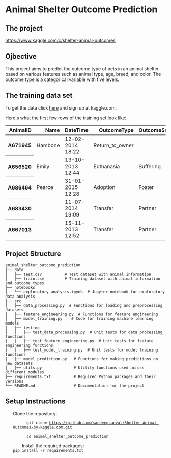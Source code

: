 <h1>Animal Shelter Outcome Prediction</h1>
<h2>The project</h2>
<a href="https://www.kaggle.com/c/shelter-animal-outcomes">https://www.kaggle.com/c/shelter-animal-outcomes</a>

<h2>Ojbective</h2>
This project aims to predict the outcome type of pets in an animal shelter based on various features such as animal type, age, breed, and color. The outcome type is a categorical variable with five levels.

<h2>The training data set</h2>
To get the data click <a href="https://www.kaggle.com/c/shelter-animal-outcomes/data">here</a> and sign up at kaggle.com.

<p>Here's what the first few rows of the training set look like:</p>
<table class="table">
  <thead>
    <tr style="text-align: right;">
      <th>AnimalID</th>
      <th>Name</th>
      <th>DateTime</th>
      <th>OutcomeType</th>
      <th>OutcomeSubtype</th>
      <th>AnimalType</th>
      <th>SexuponOutcome</th>
      <th>AgeuponOutcome</th>
      <th>Breed</th>
      <th>Color</th>
    </tr>
  </thead>
  <tbody>
    <tr>
      <th>A671945</th>
      <td>Hambone</td>
      <td>12-02-2014 18:22</td>
      <td>Return_to_owner</td>
      <td></td>
      <td>Dog</td>
      <td>Neutered Male</td>
      <td>1 year</td>
      <td>Shetland Sheepdog Mix</td>
      <td>Brown/White</td>
    </tr>
    <tr>
      <th>A656520</th>
      <td>Emily</td>
      <td>13-10-2013 12:44</td>
      <td>Euthanasia</td>
      <td>Suffering</td>
      <td>Cat</td>
      <td>Spayed Female</td>
      <td>1 year</td>
      <td>Domestic Shorthair Mix</td>
      <td>Cream Tabby</td>
    </tr>
    <tr>
      <th>A686464</th>
      <td>Pearce</td>
      <td>31-01-2015 12:28</td>
      <td>Adoption</td>
      <td>Foster</td>
      <td>Dog</td>
      <td>Neutered Male</td>
      <td>2 years</td>
      <td>Pit Bull Mix</td>
      <td>Blue/White</td>
    </tr>
    <tr>
      <th>A683430</th>
      <td></td>
      <td>11-07-2014 19:09</td>
      <td>Transfer</td>
      <td>Partner</td>
      <td>Cat</td>
      <td>Intact Male</td>
      <td>3 weeks</td>
      <td>Domestic Shorthair Mix</td>
      <td>Blue Cream</td>
    </tr>
    <tr>
      <th>A667013</th>
      <td></td>
      <td>15-11-2013 12:52</td>
      <td>Transfer</td>
      <td>Partner</td>
      <td>Dog</td>
      <td>Neutered Male</td>
      <td>2 years</td>
      <td>Lhasa Apso/Miniature Poodle</td>
      <td>Tan</td>
    </tr>
  </tbody>
</table>


<h2>Project Structure</h2>

```
animal_shelter_outcome_prediction
├── data
│   ├── test.csv          # Test dataset with animal information
│   ├── train.csv         # Training dataset with animal information and outcome types
├── notebooks
│   └── exploratory_analysis.ipynb  # Jupyter notebook for exploratory data analysis
├── src
│   ├── data_processing.py  # Functions for loading and preprocessing datasets
│   ├── feature_engineering.py  # Functions for feature engineering
│   ├── model_training.py    # Code for training machine learning models
│   ├── testing
│   │   ├── test_data_processing.py  # Unit tests for data processing functions
│   │   ├── test_feature_engineering.py  # Unit tests for feature engineering functions
│   │   ├── test_model_training.py  # Unit tests for model training functions
│   ├── model_prediction.py   # Functions for making predictions on new datasets
│   ├── utils.py              # Utility functions used across different modules
├── requirements.txt          # Required Python packages and their versions
└── README.md                 # Documentation for the project
```

<h2>Setup Instructions</h2>
<ol type="1">
  <l1>Clone the repository:<br>
    <code>
      git clone <a href=https://github.com/sandeepsanyal/Shelter-Animal-Outcomes-by-kaggle.com.git>https://github.com/sandeepsanyal/Shelter-Animal-Outcomes-by-kaggle.com.git</a><br>
      cd animal_shelter_outcome_prediction<br>
    </code>
  </li>
  <l1>Install the required packages:<br>
    <code>pip install -r requirements.txt</code>
  </li>
</ol>
